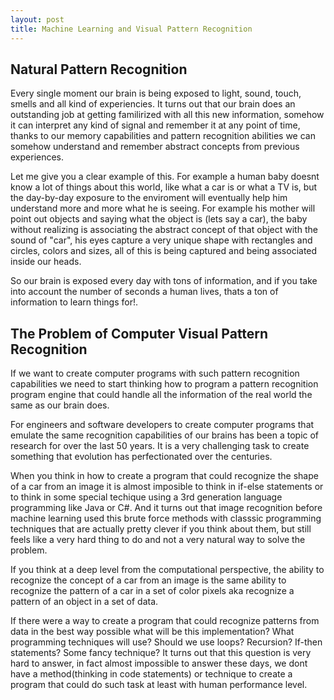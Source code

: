 ```yaml
---
layout: post
title: Machine Learning and Visual Pattern Recognition
---
```



## Natural Pattern Recognition

Every single moment our brain is being exposed to light, sound, touch, smells and all kind of experiencies. It turns out that our brain does an outstanding job at getting familirized with all this new information, somehow it can interpret any kind of signal and remember it at any point of time, thanks to our memory capabilities and pattern recognition abilities we can somehow understand and remember abstract concepts from previous experiences.

Let me give you a clear example of this. For example a human baby doesnt know a lot of things about this world, like what a car is or what a TV is, but the day-by-day exposure to the enviroment will eventually help him understand more and more what he is seeing. For example his mother will point out objects and saying what the object is (lets say a car), the baby without realizing is associating the abstract concept of that object with the sound of "car", his eyes capture a very unique shape with rectangles and circles, colors and sizes, all of this is being captured and being associated inside our heads.

So our brain is exposed every day with tons of information, and if you take into account the number of seconds a human lives, thats a ton of information to learn things for!.

## The Problem  of Computer Visual Pattern Recognition

If we want to create computer programs with such pattern recognition capabilities we need to start thinking how to program a pattern recognition program engine that could handle all the information of the real world the same as our brain does.

For engineers and software developers to create computer programs that emulate the same recognition capabilities of our brains has been a topic of research for over the last 50 years. It is a very challenging task to create something that evolution has perfectionated over the centuries.

When you think in how to create a program that could recognize the shape of a car from an image it is almost imposible to think in if-else statements or  to think in some special techique using a 3rd generation language programming like Java or C#. And it turns out that image recognition before machine learning used this brute force methods with classsic programming techniques  that are actually pretty clever if you think about them, but still feels like a very hard thing to do and not a very natural way to solve the problem.

If you think at a deep level from the computational perspective, the ability to recognize the concept of a car from an image is the same ability to recognize the pattern of a car in a set of color pixels aka recognize a pattern of an object in a set of data.

If there were a way to create a program that could recognize patterns from data in the best way possible what will be this implementation? What programming techniques will use? Should we use loops? Recursion? If-then statements? Some fancy technique? 
It turns out that this question is very hard to answer, in fact almost impossible to answer these days,  we dont have a method(thinking in code statements) or technique to create a program that could do such task at least with human performance level.
